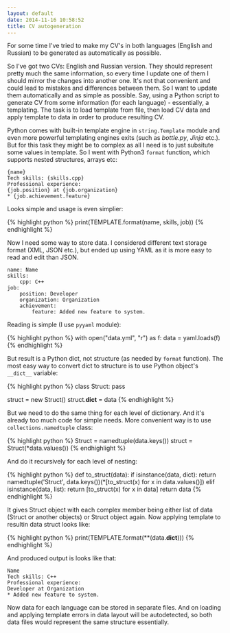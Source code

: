 ```yaml
---
layout: default
date: 2014-11-16 10:58:52
title: CV autogeneration
---
```


For some time I've tried to make my CV's in both languages (English and Russian) to be generated as automatically as possible. 

So I've got two CVs: English and Russian version. They should represent pretty much the same information, so every time I update one of them I should mirror the changes into another one. It's not that convenient and could lead to mistakes and differences between them. So I want to update them automatically and as simple as possible. Say, using a Python script to generate CV from some information (for each language) - essentially, a templating. The task is to load template from file, then load CV data and apply template to data in order to produce resulting CV.

Python comes with built-in template engine in `string.Template` module and even more powerful templating engines exits (such as _bottle.py_, _Jinja_ etc.). But for this task they might be to complex as all I need is to just subsitute some values in template. So I went with Python3 `format` function, which supports nested structures, arrays etc:

	{name}
	Tech skills: {skills.cpp}
	Professional experience:
	{job.position} at {job.organization}
	* {job.achievement.feature}

Looks simple and usage is even simplier:

{% highlight python %}
print(TEMPLATE.format(name, skills, job))
{% endhighlight %}

Now I need some way to store data. I considered different text storage format (XML, JSON etc.), but ended up using YAML as it is more easy to read and edit than JSON.

	name: Name
	skills:
		cpp: C++
	job:
		position: Developer
		organization: Organization
		achievement:
			feature: Added new feature to system.

Reading is simple (I use `pyyaml` module):

{% highlight python %}
with open("data.yml", "r") as f:
	data = yaml.loads(f)
{% endhighlight %}

But result is a Python dict, not structure (as needed by `format` function). The most easy way to convert dict to structure is to use Python object's `__dict__` variable:

{% highlight python %}
class Struct:
	pass

struct = new Struct()
struct.__dict__ = data
{% endhighlight %}

But we need to do the same thing for each level of dictionary. And it's already too much code for simple needs. More convenient way is to use `collections.namedtuple` class:

{% highlight python %}
Struct = namedtuple(data.keys())
struct = Struct(*data.values())
{% endhighlight %}

And do it recursively for each level of nesting:

{% highlight python %}
def to_struct(data):
	if isinstance(data, dict):
		return namedtuple('Struct', data.keys())(*[to_struct(x) for x in data.values()])
	elif isinstance(data, list):
		return [to_struct(x) for x in data]
	return data
{% endhighlight %}

It gives Struct object with each complex member being either list of data (Struct or another objects) or Struct object again. Now applying template to resultin data struct looks like:

{% highlight python %}
print(TEMPLATE.format(**(data.__dict__)))
{% endhighlight %}

And produced output is looks like that:

	Name
	Tech skills: C++
	Professional experience:
	Developer at Organization
	* Added new feature to system.

Now data for each language can be stored in separate files. And on loading and applying template errors in data layout will be autodetected, so both data files would represent the same structure essentially.
